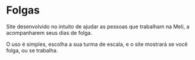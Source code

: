 # Folgas

Site desenvolvido no intuito de ajudar as pessoas que trabalham na Meli, a acompanharem seus dias de folga.

O uso é simples, escolha a sua turma de escala, e o site mostrará se você folga, ou se trabalha.